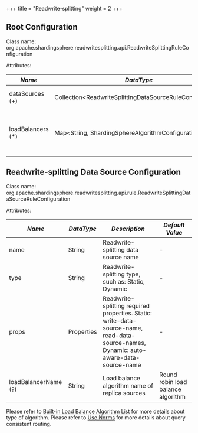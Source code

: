 +++
title = "Readwrite-splitting"
weight = 2
+++

## Root Configuration

Class name: org.apache.shardingsphere.readwritesplitting.api.ReadwriteSplittingRuleConfiguration

Attributes:

| *Name*            | *DataType*                                            | *Description*                                                          |
| ----------------- | ----------------------------------------------------- | ---------------------------------------------------------------------- |
| dataSources (+)   | Collection\<ReadwriteSplittingDataSourceRuleConfiguration\> | Data sources of write and reads                                  |
| loadBalancers (*) | Map\<String, ShardingSphereAlgorithmConfiguration\>   | Load balance algorithm name and configurations of replica data sources |

## Readwrite-splitting Data Source Configuration

Class name: org.apache.shardingsphere.readwritesplitting.api.rule.ReadwriteSplittingDataSourceRuleConfiguration

Attributes:

| *Name*                     | *DataType*           | *Description*                                      | *Default Value*                    |
| -------------------------- | -------------------- | -------------------------------------------------- | ---------------------------------- |
| name                       | String               | Readwrite-splitting data source name               | -                                  |
| type                       | String               | Readwrite-splitting type, such as: Static, Dynamic | -                                   |
| props                      | Properties           | Readwrite-splitting required properties. Static: write-data-source-name, read-data-source-names, Dynamic: auto-aware-data-source-name| -        |
| loadBalancerName (?)       | String               | Load balance algorithm name of replica sources     | Round robin load balance algorithm |

Please refer to [Built-in Load Balance Algorithm List](/en/user-manual/shardingsphere-jdbc/builtin-algorithm/load-balance) for more details about type of algorithm.
Please refer to [Use Norms](/en/features/readwrite-splitting/use-norms) for more details about query consistent routing.

